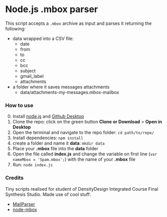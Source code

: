 # Node.js .mbox parser
This script accepts a `.mbox` archive as input and parses it returning the following:
- data wrapped into a CSV file:
	- date
	- from
	- to
	- cc
	- bcc
	- subject
	- gmail_label
	- attachments
- a folder where it saves messages attachments
	- data/attachments-my-messages.mbox-mailbox

### How to use
0. Install [node.js](https://nodejs.org) and [Github Desktop](https://desktop.github.com)
1. Clone the repo: click on the green button **Clone or Download** > **Open in Desktop**
2. Open the terminal and navigate to the repo folder: `cd path/to/repo/`
3. Install dependencies: `npm install`
3. create a folder and name it **data**: `mkdir data`
4. Place your **.mbox** file into the **data** folder
3. Open the file called **index.js** and change the variable on first line (`var nameMbox = 'Spam.mbox';`) with the name of your **.mbox** file
6. Run: `node index.js`

### Credits
Tiny scripts realised for student of DensityDesign Integrated Course Final Synthesis Studio.
Made use of cool stuff:
- [MailParser](https://github.com/andris9/mailparser)
- [node-mbox](https://github.com/robertklep/node-mbox)